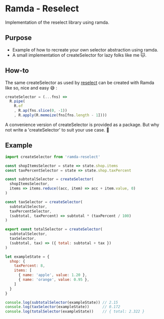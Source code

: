 #  Ramda - Reselect #
Implementation of the reselect library using ramda.

## Purpose ##
- Example of how to recreate your own selector abstraction using ramda.
- A small implementation of createSelector for lazy folks like me :cat:.

## How-to ##
The same createSelector as used by [reselect](https://github.com/reactjs/reselect) can be created with Ramda like so, nice and easy :sweat_smile: :
``` javascript
createSelector = (...fns) => 
  R.pipe(
    R.of
    , R.ap(fns.slice(0, -1))
    , R.apply(R.memoize(fns[fns.length - 1])))
```
A convenience version of createSelector is provided as a package. But why not write a 'createSelector' to suit your use case. :dizzy:

## Example ##
``` javascript
import createSelector from 'ramda-reselect'

const shopItemsSelector = state => state.shop.items
const taxPercentSelector = state => state.shop.taxPercent

const subtotalSelector = createSelector(
  shopItemsSelector,
  items => items.reduce((acc, item) => acc + item.value, 0)
)

const taxSelector = createSelector(
  subtotalSelector,
  taxPercentSelector,
  (subtotal, taxPercent) => subtotal * (taxPercent / 100)
)

export const totalSelector = createSelector(
  subtotalSelector,
  taxSelector,
  (subtotal, tax) => ({ total: subtotal + tax })
)

let exampleState = {
  shop: {
    taxPercent: 8,
    items: [
      { name: 'apple', value: 1.20 },
      { name: 'orange', value: 0.95 },
    ]
  }
}

console.log(subtotalSelector(exampleState)) // 2.15
console.log(taxSelector(exampleState))      // 0.172
console.log(totalSelector(exampleState))    // { total: 2.322 }

```
